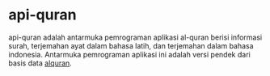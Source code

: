 # api-quran
api-quran adalah antarmuka pemrograman aplikasi al-quran berisi informasi surah, 
terjemahan ayat dalam bahasa latih, dan terjemahan dalam 
bahasa indonesia. Antarmuka pemrograman aplikasi ini adalah 
versi pendek dari basis data [alquran](https://github.com/harigro/basis_data).
